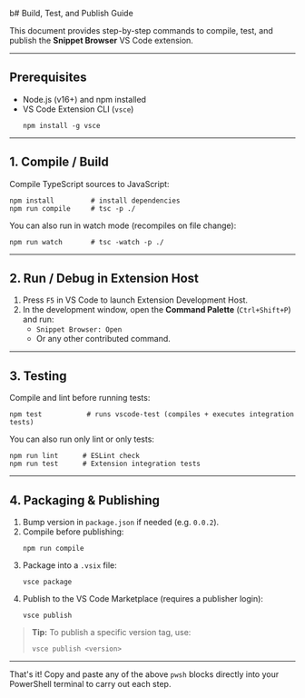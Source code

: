 b# Build, Test, and Publish Guide

This document provides step-by-step commands to compile, test, and publish the **Snippet Browser** VS Code extension.

---

## Prerequisites

- Node.js (v16+) and npm installed
- VS Code Extension CLI (`vsce`)
  ```pwsh
  npm install -g vsce
  ```

---

## 1. Compile / Build

Compile TypeScript sources to JavaScript:
```pwsh
npm install         # install dependencies
npm run compile     # tsc -p ./
```

You can also run in watch mode (recompiles on file change):
```pwsh
npm run watch       # tsc -watch -p ./
```

---

## 2. Run / Debug in Extension Host

1. Press `F5` in VS Code to launch Extension Development Host.
2. In the development window, open the **Command Palette** (`Ctrl+Shift+P`) and run:
   - `Snippet Browser: Open`
   - Or any other contributed command.

---

## 3. Testing

Compile and lint before running tests:
```pwsh
npm test           # runs vscode-test (compiles + executes integration tests)
```  

You can also run only lint or only tests:
```pwsh
npm run lint      # ESLint check
npm run test      # Extension integration tests
```

---

## 4. Packaging & Publishing

1. Bump version in `package.json` if needed (e.g. `0.0.2`).
2. Compile before publishing:
   ```pwsh
   npm run compile
   ```
3. Package into a `.vsix` file:
   ```pwsh
   vsce package
   ```
4. Publish to the VS Code Marketplace (requires a publisher login):
   ```pwsh
   vsce publish
   ```

> **Tip:** To publish a specific version tag, use:  
> ```pwsh
> vsce publish <version>
> ```

---

That's it! Copy and paste any of the above `pwsh` blocks directly into your PowerShell terminal to carry out each step.
